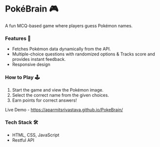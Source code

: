 # PokéBrain 🎮
A fun MCQ-based game where players guess Pokémon names.

### Features 🚀
- Fetches Pokémon data dynamically from the API.
- Multiple-choice questions with randomized options & Tracks score and provides instant feedback.
- Responsive design

### How to Play 🕹️
1. Start the game and view the Pokémon image.
2. Select the correct name from the given choices.
3. Earn points for correct answers!

 Live Demo - https://aparmitsrivastava.github.io/PokeBrain/

### Tech Stack 🛠️
- HTML, CSS, JavaScript
- Restful API



